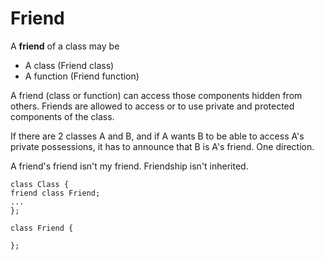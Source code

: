 # Friend

A **friend** of a class may be
- A class (Friend class)
- A function (Friend function)

A friend (class or function) can access those components hidden from others. Friends are allowed to access or to use private and protected components of the class.

If there are 2 classes A and B, and if A wants B to be able to access A's private possessions, it has to announce that B is A's friend. One direction.

A friend's friend isn't my friend. Friendship isn't inherited.

```
class Class {
friend class Friend;
...
};

class Friend {

};
```

